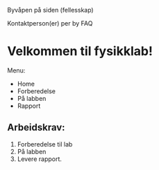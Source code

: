 Byvåpen på siden (fellesskap)

Kontaktperson(er) per by
FAQ

# Velkommen til fysikklab!

Menu:
- Home
- Forberedelse
- På labben
- Rapport

## Arbeidskrav:
1. Forberedelse til lab
2. På labben
3. Levere rapport.
